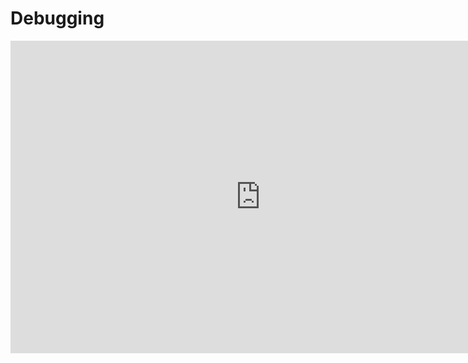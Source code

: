 # Debugging

<iframe width="800" height="500" src="https://www.youtube.com/embed/QH5rJp_j2-s?si=aoqN3nvJ19IJ7hCV" title="YouTube video player" frameborder="0" allow="accelerometer; autoplay; clipboard-write; encrypted-media; gyroscope; picture-in-picture; web-share" allowfullscreen=""></iframe>